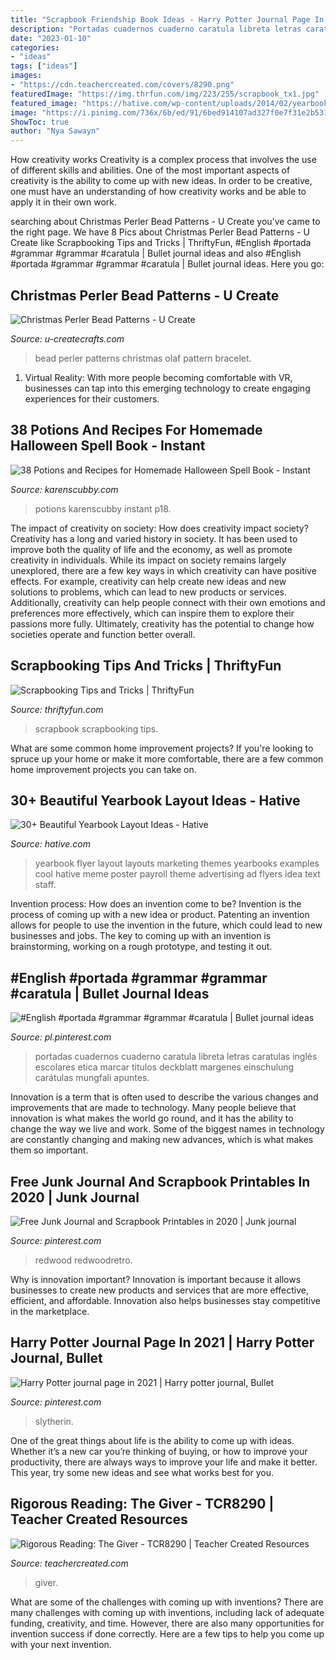 ```yaml
---
title: "Scrapbook Friendship Book Ideas - Harry Potter Journal Page In 2021"
description: "Portadas cuadernos cuaderno caratula libreta letras caratulas inglés escolares etica marcar titulos deckblatt margenes einschulung carátulas mungfali apuntes"
date: "2023-01-10"
categories:
- "ideas"
tags: ["ideas"]
images:
- "https://cdn.teachercreated.com/covers/8290.png"
featuredImage: "https://img.thrfun.com/img/223/255/scrapbook_tx1.jpg"
featured_image: "https://hative.com/wp-content/uploads/2014/02/yearbook-flyer-design-16.jpg"
image: "https://i.pinimg.com/736x/6b/ed/91/6bed914107ad327f0e7f31e2b53190a1.jpg"
ShowToc: true
author: "Nya Sawayn"
---
```



How creativity works
Creativity is a complex process that involves the use of different skills and abilities. One of the most important aspects of creativity is the ability to come up with new ideas. In order to be creative, one must have an understanding of how creativity works and be able to apply it in their own work.

	

		
searching about Christmas Perler Bead Patterns - U Create you've came to the right page. We have 8 Pics about Christmas Perler Bead Patterns - U Create like Scrapbooking Tips and Tricks | ThriftyFun, #English #portada #grammar #grammar #caratula | Bullet journal ideas and also #English #portada #grammar #grammar #caratula | Bullet journal ideas. Here you go:
		
    
## Christmas Perler Bead Patterns - U Create

<img loading=lazy src="https://www.u-createcrafts.com/wp-content/uploads/2014/12/Olaf-Perler-Bead.gif" onerror="this.onerror=null;this.src='https://tse2.mm.bing.net/th?id=OIP.-zEMyJOHSZO4IfDkcaQCBgAAAA&amp;pid=15.1';" alt="Christmas Perler Bead Patterns - U Create">

_Source: u-createcrafts.com_

>bead perler patterns christmas olaf pattern bracelet. 

	

1. Virtual Reality: With more people becoming comfortable with VR, businesses can tap into this emerging technology to create engaging experiences for their customers.

    
## 38 Potions And Recipes For Homemade Halloween Spell Book - Instant

<img loading=lazy src="https://www.karenscubby.com/uploads/2/5/9/6/25960160/s388361348346636296_p18_i73_w2361.jpeg" onerror="this.onerror=null;this.src='https://tse4.mm.bing.net/th?id=OIP.QfFGQmKR2bGRih6kjNXsIAHaJ6&amp;pid=15.1';" alt="38 Potions and Recipes for Homemade Halloween Spell Book - Instant">

_Source: karenscubby.com_

>potions karenscubby instant p18. 

	

The impact of creativity on society: How does creativity impact society?
Creativity has a long and varied history in society. It has been used to improve both the quality of life and the economy, as well as promote creativity in individuals. While its impact on society remains largely unexplored, there are a few key ways in which creativity can have positive effects. For example, creativity can help create new ideas and new solutions to problems, which can lead to new products or services. Additionally, creativity can help people connect with their own emotions and preferences more effectively, which can inspire them to explore their passions more fully. Ultimately, creativity has the potential to change how societies operate and function better overall.

    
## Scrapbooking Tips And Tricks | ThriftyFun

<img loading=lazy src="https://img.thrfun.com/img/223/255/scrapbook_tx1.jpg" onerror="this.onerror=null;this.src='https://tse3.mm.bing.net/th?id=OIP.UF8Y0hGa85gZhZz1Bb_0YgHaHa&amp;pid=15.1';" alt="Scrapbooking Tips and Tricks | ThriftyFun">

_Source: thriftyfun.com_

>scrapbook scrapbooking tips. 

	

What are some common home improvement projects?
If you're looking to spruce up your home or make it more comfortable, there are a few common home improvement projects you can take on.

    
## 30+ Beautiful Yearbook Layout Ideas - Hative

<img loading=lazy src="https://hative.com/wp-content/uploads/2014/02/yearbook-flyer-design-16.jpg" onerror="this.onerror=null;this.src='https://tse4.mm.bing.net/th?id=OIP.uWpo0PzmW_hNe2EyDXs8ngHaLc&amp;pid=15.1';" alt="30+ Beautiful Yearbook Layout Ideas - Hative">

_Source: hative.com_

>yearbook flyer layout layouts marketing themes yearbooks examples cool hative meme poster payroll theme advertising ad flyers idea text staff. 

	

Invention process: How does an invention come to be?
Invention is the process of coming up with a new idea or product. Patenting an invention allows for people to use the invention in the future, which could lead to new businesses and jobs. The key to coming up with an invention is brainstorming, working on a rough prototype, and testing it out.

    
## #English #portada #grammar #grammar #caratula | Bullet Journal Ideas

<img loading=lazy src="https://i.pinimg.com/736x/e6/a4/36/e6a4367253c6c6ed99c9703c27a7403a.jpg" onerror="this.onerror=null;this.src='https://tse1.mm.bing.net/th?id=OIP.Fvc-6qKdqdaPlwHzCSWeiwHaJ4&amp;pid=15.1';" alt="#English #portada #grammar #grammar #caratula | Bullet journal ideas">

_Source: pl.pinterest.com_

>portadas cuadernos cuaderno caratula libreta letras caratulas inglés escolares etica marcar titulos deckblatt margenes einschulung carátulas mungfali apuntes. 

	

Innovation is a term that is often used to describe the various changes and improvements that are made to technology. Many people believe that innovation is what makes the world go round, and it has the ability to change the way we live and work. Some of the biggest names in technology are constantly changing and making new advances, which is what makes them so important.

    
## Free Junk Journal And Scrapbook Printables In 2020 | Junk Journal

<img loading=lazy src="https://i.pinimg.com/736x/08/bc/65/08bc65b24537449bc13ed83e1a64541b.jpg" onerror="this.onerror=null;this.src='https://tse2.mm.bing.net/th?id=OIP.HurbDj5qXuOUe1cRfyKo8gHaK9&amp;pid=15.1';" alt="Free Junk Journal and Scrapbook Printables in 2020 | Junk journal">

_Source: pinterest.com_

>redwood redwoodretro. 

	

Why is innovation important?
Innovation is important because it allows businesses to create new products and services that are more effective, efficient, and affordable. Innovation also helps businesses stay competitive in the marketplace.

    
## Harry Potter Journal Page In 2021 | Harry Potter Journal, Bullet

<img loading=lazy src="https://i.pinimg.com/736x/6b/ed/91/6bed914107ad327f0e7f31e2b53190a1.jpg" onerror="this.onerror=null;this.src='https://tse4.mm.bing.net/th?id=OIP.V5d1aijQsyUGLtthhLtpJgHaJ3&amp;pid=15.1';" alt="Harry Potter journal page in 2021 | Harry potter journal, Bullet">

_Source: pinterest.com_

>slytherin. 

	

One of the great things about life is the ability to come up with ideas. Whether it’s a new car you’re thinking of buying, or how to improve your productivity, there are always ways to improve your life and make it better. This year, try some new ideas and see what works best for you.

    
## Rigorous Reading: The Giver - TCR8290 | Teacher Created Resources

<img loading=lazy src="https://cdn.teachercreated.com/covers/8290.png" onerror="this.onerror=null;this.src='https://tse3.mm.bing.net/th?id=OIP.Nn95L_vAkf-SJxK9HhX6WgHaJm&amp;pid=15.1';" alt="Rigorous Reading: The Giver - TCR8290 | Teacher Created Resources">

_Source: teachercreated.com_

>giver. 

	

What are some of the challenges with coming up with inventions?
There are many challenges with coming up with inventions, including lack of adequate funding, creativity, and time. However, there are also many opportunities for invention success if done correctly. Here are a few tips to help you come up with your next invention.

